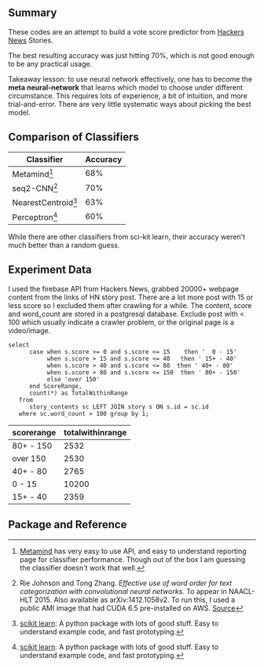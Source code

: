 
Summary
-------------
These codes are an attempt to build a vote score predictor from [Hackers News](https://news.ycombinator.com/) Stories.

The best resulting accuracy was just hitting 70%, which is not good enough to be any practical usage. 

Takeaway lesson: to use neural network effectively, one has to become the **meta neural-network** that learns which model to choose under different circumstance. This requires lots of experience, a bit of intuition, and more trial-and-error. There are very little systematic ways about picking the best model.

Comparison of Classifiers
-----------
Classifier     | Accuracy
-------- | ---
Metamind[^metamind] | 68%
seq2-CNN[^cnnpaper]    | 70%
NearestCentroid[^scikit]     | 63%
Perceptron[^scikit]   | 60%

While there are other classifiers from sci-kit learn, their accuracy weren't much better than a random guess.

Experiment Data
--------
I used the firebase API from Hackers News, grabbed 20000+ webpage content from the links of HN story post. There are a lot more post with 15 or less score so I excluded them after crawling for a while. The content, score and word_count are stored in a postgresql database.
Exclude post with < 100 which usually indicate a crawler problem, or the original page is a video/image.

```
select
      case when s.score >= 0 and s.score <= 15    then '  0 - 15'
           when s.score > 15 and s.score <= 40   then ' 15+ - 40'
           when s.score > 40 and s.score <= 80  then ' 40+ - 80'
           when s.score > 80 and s.score <= 150  then ' 80+ - 150'
           else 'over 150'
      end ScoreRange,
      count(*) as TotalWithinRange
   from
      story_contents sc LEFT JOIN story s ON s.id = sc.id
   where sc.word_count > 100 group by 1;                                                  
```

 scorerange | totalwithinrange 
------------ |------------------
  80+ - 150 |             2532
 over 150   |             2530
  40+ - 80  |             2765
   0 - 15   |            10200
  15+ - 40  |             2359


Package and Reference
------
[^scikit]: [scikit learn](http://scikit-learn.org/stable/index.html): A python package with lots of good stuff. Easy to understand example code, and fast prototyping.

[^metamind]: [Metamind](https://www.metamind.io) has very easy to use API, and easy to understand reporting page for classifier performance. Though out of the box I am guessing the classifier doesn't work that well. 

[^cnnpaper]: Rie Johnson and Tong Zhang. _Effective use of word order for text categorization with convolutional neural networks._ To appear in NAACL-HLT 2015. Also available as arXiv:1412.1058v2. 
To run this, I used a public AMI image that had CUDA 6.5 pre-installed on AWS. [Source](http://riejohnson.com/cnn_download.html)



